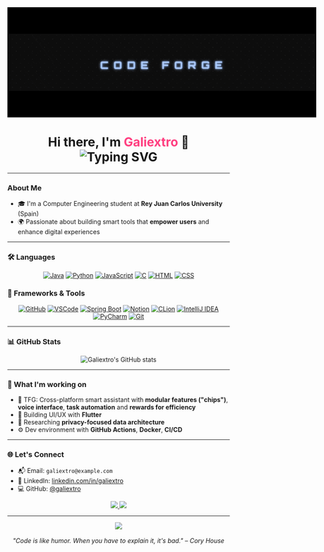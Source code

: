 <div align="center" style="width: 700px; height: 250px; overflow: hidden;">
  <img src="./mi-intro.gif" alt="Tech Banner" style="width: 100%; height: 100%; object-fit: cover;" />
</div>

<h1 align="center">
  Hi there, I'm <span style="color:#ff4081;">Galiextro</span> 👋<br>
  <img src="https://readme-typing-svg.herokuapp.com?font=Fira+Code&size=24&pause=1000&color=36BCF7&center=true&vCenter=true&width=600&lines=Computer+Engineering+Student;AI+%2B+Virtual+Assistants+Enthusiast;Lifelong+Learner+%2B+Dream+Builder" alt="Typing SVG" />
</h1>

---

### About Me

- 🎓 I'm a Computer Engineering student at **Rey Juan Carlos University** (Spain)
- 🌍 Passionate about building smart tools that **empower users** and enhance digital experiences

---

### 🛠️ Languages

<div align="center">

[![Java](https://skillicons.dev/icons?i=java)](https://www.oracle.com/java/)
[![Python](https://skillicons.dev/icons?i=python)](https://www.python.org/)
[![JavaScript](https://skillicons.dev/icons?i=js)](https://developer.mozilla.org/en-US/docs/Web/JavaScript)
[![C](https://skillicons.dev/icons?i=c)](https://en.wikipedia.org/wiki/C_(programming_language))
[![HTML](https://skillicons.dev/icons?i=html)](https://developer.mozilla.org/en-US/docs/Web/HTML)
[![CSS](https://skillicons.dev/icons?i=css)](https://developer.mozilla.org/en-US/docs/Web/CSS)

</div>

### 🧩 Frameworks & Tools

<div align="center">

  [![GitHub](https://skillicons.dev/icons?i=github)](https://github.com/)
  [![VSCode](https://skillicons.dev/icons?i=vscode)](https://code.visualstudio.com/)
  [![Spring Boot](https://skillicons.dev/icons?i=spring)](https://spring.io/projects/spring-boot)
  [![Notion](https://skillicons.dev/icons?i=notion)](https://www.notion.so/)
  [![CLion](https://skillicons.dev/icons?i=clion)](https://www.jetbrains.com/clion/)
  [![IntelliJ IDEA](https://skillicons.dev/icons?i=idea)](https://www.jetbrains.com/idea/)
  [![PyCharm](https://skillicons.dev/icons?i=pycharm)](https://www.jetbrains.com/pycharm/)
  [![Git](https://skillicons.dev/icons?i=git)](https://git-scm.com/)

</div>


---

### 📊 GitHub Stats

<p align="center">
  <img src="https://github-readme-stats.vercel.app/api?username=galiextro&show_icons=true&theme=github_dark" alt="Galiextro's GitHub stats"/>
</p>

---

### 🔭 What I'm working on

- 🚧 TFG: Cross-platform smart assistant with **modular features ("chips")**, **voice interface**, **task automation** and **rewards for efficiency**
- 📱 Building UI/UX with **Flutter**
- 🔐 Researching **privacy-focused data architecture**
- ⚙️ Dev environment with **GitHub Actions**, **Docker**, **CI/CD**

---

### 🌐 Let's Connect

- 📬 Email: `galiextro@example.com`
- 🧠 LinkedIn: [linkedin.com/in/galiextro](https://linkedin.com/in/galiextro)
- 💻 GitHub: [@galiextro](https://github.com/galiextro)

<div align="center">
  <a href="https://www.java.com" target="_blank">
    <img src="https://img.shields.io/badge/Java-ED8B00?style=for-the-badge&logo=openjdk&logoColor=white" />
  </a>
  <a href="https://www.python.org" target="_blank">
    <img src="https://img.shields.io/badge/Python-3670A0?style=for-the-badge&logo=python&logoColor=yellow" />
  </a>
</div>

---

<p align="center">
  <img src="https://media.giphy.com/media/qgQUggAC3Pfv687qPC/giphy.gif" width="280" />
</p>

<p align="center">
  <em>"Code is like humor. When you have to explain it, it's bad." – Cory House</em>
</p>
